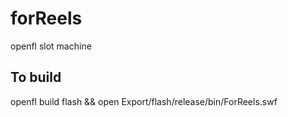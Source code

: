 # forReels
openfl slot machine

## To build
openfl build flash && open Export/flash/release/bin/ForReels.swf
